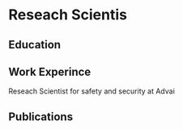 # Reseach Scientis

## Education

## Work Experince
Reseach Scientist for safety and security at Advai

## Publications


